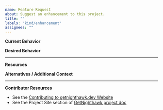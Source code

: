 ```yaml
---
name: Feature Request
about: Suggest an enhancement to this project.
title: ""
labels: "kind/enhancement"
assignees: ""
---
```


**Current Behavior**

<!-- A brief description of what the problem is. (e.g. I need to be able to...) -->

**Desired Behavior**

<!-- A brief description of the enhancement. -->

---

**Resources**

<!-- Helpful tools and reference information. -->

**Alternatives / Additional Context**

<!-- A brief description of any alternative solutions or features you've considered or other context that might be helpful. -->

---

**Contributor Resources**

- See the [Contributing to getnighthawk.dev Website](https://github.com/layer5io/getnighthawk)
- See the Project Site section of [GetNighthawk project doc](https://docs.google.com/document/d/1lHfMo4iIx2WXFZIspfHyxTsPR1T63_2IV5NUkgxoo0w)
